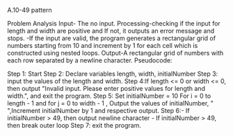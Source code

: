 A.10-49 pattern 

Problem Analysis
Input- The no input.
Processing-checking if the input for length and width are positive and If not, it outputs an error message and stops.
-If the input are valid, the program generates a rectangular grid of numbers starting from 10 and increment by 1 for each cell which is constructed using nested loops.
Output-A rectangular grid of numbers with each row separated by a newline character.
Pseudocode:

Step 1: Start
Step 2: Declare variables length, width, initialNumber
Step 3: input the values of the length and width.
Step 4:If length <= 0 or width <= 0, then output "Invalid input. Please enter positive values for length and width.", and exit the program.
Step 5: Set initialNumber = 10
 For i = 0 to length - 1  and for j = 0 to width - 1 ,
Output the values of initialNumber, " ",Increment initialNumber by 1 and respective output.
Step 6:- If initialNumber > 49, then output newline character
             - If initialNumber > 49, then break outer loop
Step 7: exit the program.
